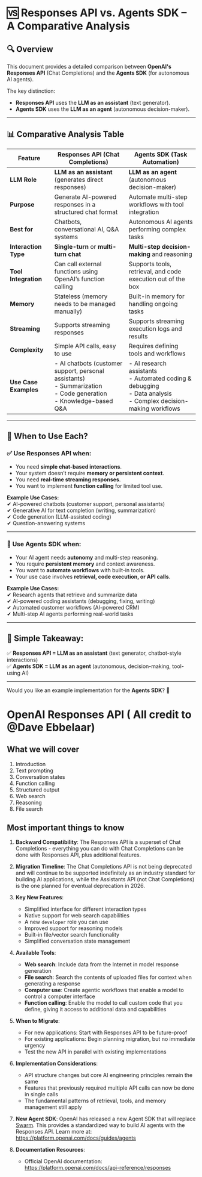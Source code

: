 # 🆚 Responses API vs. Agents SDK – A Comparative Analysis

## 🔍 Overview
This document provides a detailed comparison between **OpenAI's Responses API** (Chat Completions) and the **Agents SDK** (for autonomous AI agents).  

The key distinction:  
- **Responses API** uses the **LLM as an assistant** (text generator).  
- **Agents SDK** uses the **LLM as an agent** (autonomous decision-maker).  

---

## 📊 Comparative Analysis Table

| Feature            | **Responses API** (Chat Completions) | **Agents SDK** (Task Automation) |
|--------------------|----------------------------------|---------------------------------|
| **LLM Role**       | **LLM as an assistant** (generates direct responses) | **LLM as an agent** (autonomous decision-maker) |
| **Purpose**        | Generate AI-powered responses in a structured chat format | Automate multi-step workflows with tool integration |
| **Best for**       | Chatbots, conversational AI, Q&A systems | Autonomous AI agents performing complex tasks |
| **Interaction Type** | **Single-turn** or **multi-turn chat** | **Multi-step decision-making** and reasoning |
| **Tool Integration** | Can call external functions using OpenAI’s function calling | Supports tools, retrieval, and code execution out of the box |
| **Memory**         | Stateless (memory needs to be managed manually) | Built-in memory for handling ongoing tasks |
| **Streaming**      | Supports streaming responses | Supports streaming execution logs and results |
| **Complexity**     | Simple API calls, easy to use | Requires defining tools and workflows |
| **Use Case Examples** | - AI chatbots (customer support, personal assistants) <br> - Summarization <br> - Code generation <br> - Knowledge-based Q&A | - AI research assistants <br> - Automated coding & debugging <br> - Data analysis <br> - Complex decision-making workflows |

---

## 🚀 When to Use Each?

### ✅ **Use Responses API when:**
- You need **simple chat-based interactions**.
- Your system doesn’t require **memory or persistent context**.
- You need **real-time streaming responses**.
- You want to implement **function calling** for limited tool use.

**Example Use Cases:**  
✔ AI-powered chatbots (customer support, personal assistants)  
✔ Generative AI for text completion (writing, summarization)  
✔ Code generation (LLM-assisted coding)  
✔ Question-answering systems  

---

### 🤖 **Use Agents SDK when:**
- Your AI agent needs **autonomy** and multi-step reasoning.
- You require **persistent memory** and context awareness.
- You want to **automate workflows** with built-in tools.
- Your use case involves **retrieval, code execution, or API calls**.

**Example Use Cases:**  
✔ Research agents that retrieve and summarize data  
✔ AI-powered coding assistants (debugging, fixing, writing)  
✔ Automated customer workflows (AI-powered CRM)  
✔ Multi-step AI agents performing real-world tasks  

---

## 🧐 Simple Takeaway:
✅ **Responses API = LLM as an assistant** (text generator, chatbot-style interactions)  
✅ **Agents SDK = LLM as an agent** (autonomous, decision-making, tool-using AI)  

---

Would you like an example implementation for the **Agents SDK**? 🚀



































# OpenAI Responses API ( All credit to  @Dave Ebbelaar)


## What we will cover

1. Introduction
2. Text prompting
3. Conversation states
4. Function calling
5. Structured output
6. Web search
7. Reasoning
8. File search

## Most important things to know

1. **Backward Compatibility**: The Responses API is a superset of Chat Completions - everything you can do with Chat Completions can be done with Responses API, plus additional features.

2. **Migration Timeline**: The Chat Completions API is not being deprecated and will continue to be supported indefinitely as an industry standard for building AI applications, while the Assistants API (not Chat Completions) is the one planned for eventual deprecation in 2026.


3. **Key New Features**:
   - Simplified interface for different interaction types
   - Native support for web search capabilities
   - A new `developer` role you can use
   - Improved support for reasoning models
   - Built-in file/vector search functionality
   - Simplified conversation state management

4. **Available Tools**:
   - **Web search**: Include data from the Internet in model response generation
   - **File search**: Search the contents of uploaded files for context when generating a response
   - **Computer use**: Create agentic workflows that enable a model to control a computer interface
   - **Function calling**: Enable the model to call custom code that you define, giving it access to additional data and capabilities

5. **When to Migrate**:
   - For new applications: Start with Responses API to be future-proof
   - For existing applications: Begin planning migration, but no immediate urgency
   - Test the new API in parallel with existing implementations

6. **Implementation Considerations**:
   - API structure changes but core AI engineering principles remain the same
   - Features that previously required multiple API calls can now be done in single calls
   - The fundamental patterns of retrieval, tools, and memory management still apply

7. **New Agent SDK**: OpenAI has released a new Agent SDK that will replace [Swarm](https://github.com/openai/swarm/tree/main). This provides a standardized way to build AI agents with the Responses API. Learn more at: https://platform.openai.com/docs/guides/agents

8. **Documentation Resources**:
   - Official OpenAI documentation: https://platform.openai.com/docs/api-reference/responses
